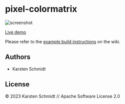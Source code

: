# pixel-colormatrix

![screenshot](https://raw.githubusercontent.com/thi-ng/umbrella/develop/assets/examples/pixel-colormatrix.jpg)

[Live demo](http://demo.thi.ng/umbrella/pixel-colormatrix/)

Please refer to the [example build instructions](https://github.com/thi-ng/umbrella/wiki/Example-build-instructions) on the wiki.

## Authors

- Karsten Schmidt

## License

&copy; 2023 Karsten Schmidt // Apache Software License 2.0
